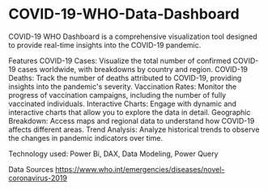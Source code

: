 # COVID-19-WHO-Data-Dashboard
COVID-19 WHO Dashboard is a comprehensive visualization tool designed to provide real-time insights into the COVID-19 pandemic.

Features
COVID-19 Cases: Visualize the total number of confirmed COVID-19 cases worldwide, with breakdowns by country and region.
COVID-19 Deaths: Track the number of deaths attributed to COVID-19, providing insights into the pandemic's severity.
Vaccination Rates: Monitor the progress of vaccination campaigns, including the number of fully vaccinated individuals.
Interactive Charts: Engage with dynamic and interactive charts that allow you to explore the data in detail.
Geographic Breakdown: Access maps and regional data to understand how COVID-19 affects different areas.
Trend Analysis: Analyze historical trends to observe the changes in pandemic indicators over time.

Technology used: Power Bi, DAX, Data Modeling, Power Query

Data Sources
https://www.who.int/emergencies/diseases/novel-coronavirus-2019

